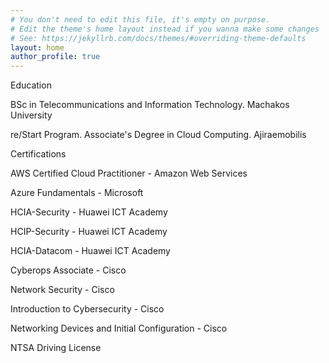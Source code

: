 ```yaml
---
# You don't need to edit this file, it's empty on purpose.
# Edit the theme's home layout instead if you wanna make some changes
# See: https://jekyllrb.com/docs/themes/#overriding-theme-defaults
layout: home
author_profile: true
---
```


Education

BSc in Telecommunications and Information Technology. Machakos University

re/Start Program. Associate's Degree in Cloud Computing. Ajiraemobilis

Certifications

AWS Certified Cloud Practitioner - Amazon Web Services

Azure Fundamentals - Microsoft

HCIA-Security - Huawei ICT Academy

HCIP-Security - Huawei ICT Academy

HCIA-Datacom - Huawei ICT Academy

Cyberops Associate - Cisco

Network Security - Cisco

Introduction to Cybersecurity - Cisco

Networking Devices and Initial Configuration - Cisco

NTSA Driving License 




